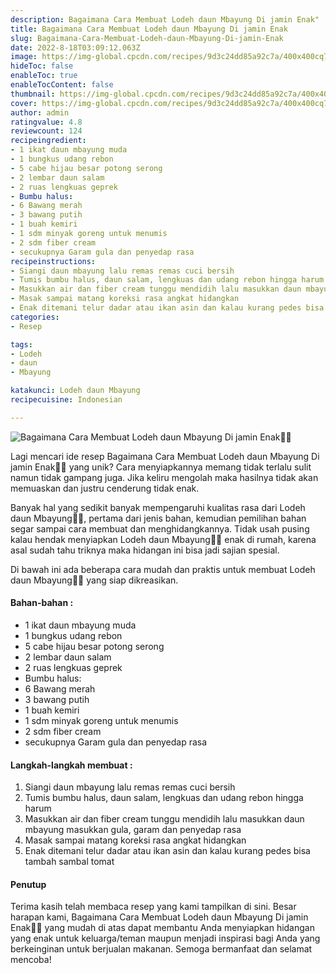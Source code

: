 ```yaml
---
description: Bagaimana Cara Membuat Lodeh daun Mbayung Di jamin Enak"
title: Bagaimana Cara Membuat Lodeh daun Mbayung Di jamin Enak
slug: Bagaimana-Cara-Membuat-Lodeh-daun-Mbayung-Di-jamin-Enak
date: 2022-8-18T03:09:12.063Z
image: https://img-global.cpcdn.com/recipes/9d3c24dd85a92c7a/400x400cq70/photo.jpg
hideToc: false
enableToc: true
enableTocContent: false
thumbnail: https://img-global.cpcdn.com/recipes/9d3c24dd85a92c7a/400x400cq70/photo.jpg
cover: https://img-global.cpcdn.com/recipes/9d3c24dd85a92c7a/400x400cq70/photo.jpg
author: admin
ratingvalue: 4.8
reviewcount: 124
recipeingredient:
- 1 ikat daun mbayung muda
- 1 bungkus udang rebon
- 5 cabe hijau besar potong serong
- 2 lembar daun salam
- 2 ruas lengkuas geprek
- Bumbu halus:
- 6 Bawang merah
- 3 bawang putih
- 1 buah kemiri
- 1 sdm minyak goreng untuk menumis
- 2 sdm fiber cream
- secukupnya Garam gula dan penyedap rasa
recipeinstructions:
- Siangi daun mbayung lalu remas remas cuci bersih
- Tumis bumbu halus, daun salam, lengkuas dan udang rebon hingga harum
- Masukkan air dan fiber cream tunggu mendidih lalu masukkan daun mbayung masukkan gula, garam dan penyedap rasa
- Masak sampai matang koreksi rasa angkat hidangkan
- Enak ditemani telur dadar atau ikan asin dan kalau kurang pedes bisa tambah sambal tomat
categories:
- Resep

tags:
- Lodeh
- daun
- Mbayung

katakunci: Lodeh daun Mbayung
recipecuisine: Indonesian

---
```


![Bagaimana Cara Membuat Lodeh daun Mbayung Di jamin Enak👩‍🍳](https://img-global.cpcdn.com/recipes/9d3c24dd85a92c7a/400x400cq70/photo.jpg)

Lagi mencari ide resep Bagaimana Cara Membuat Lodeh daun Mbayung Di jamin Enak👩‍🍳 yang unik? Cara menyiapkannya memang tidak terlalu sulit namun tidak gampang juga. Jika keliru mengolah maka hasilnya tidak akan memuaskan dan justru cenderung tidak enak.

Banyak hal yang sedikit banyak mempengaruhi kualitas rasa dari Lodeh daun Mbayung👩‍🍳, pertama dari jenis bahan, kemudian pemilihan bahan segar sampai cara membuat dan menghidangkannya. Tidak usah pusing kalau hendak menyiapkan Lodeh daun Mbayung👩‍🍳 enak di rumah, karena asal sudah tahu triknya maka hidangan ini bisa jadi sajian spesial.

Di bawah ini ada beberapa cara mudah dan praktis untuk membuat Lodeh daun Mbayung👩‍🍳 yang siap dikreasikan.

<!--inarticleads1-->

#### Bahan-bahan :

- 1 ikat daun mbayung muda
- 1 bungkus udang rebon
- 5 cabe hijau besar potong serong
- 2 lembar daun salam
- 2 ruas lengkuas geprek
- Bumbu halus:
- 6 Bawang merah
- 3 bawang putih
- 1 buah kemiri
- 1 sdm minyak goreng untuk menumis
- 2 sdm fiber cream
- secukupnya Garam gula dan penyedap rasa

<!--inarticleads2-->

#### Langkah-langkah membuat :

1. Siangi daun mbayung lalu remas remas cuci bersih
1. Tumis bumbu halus, daun salam, lengkuas dan udang rebon hingga harum
1. Masukkan air dan fiber cream tunggu mendidih lalu masukkan daun mbayung masukkan gula, garam dan penyedap rasa
1. Masak sampai matang koreksi rasa angkat hidangkan
1. Enak ditemani telur dadar atau ikan asin dan kalau kurang pedes bisa tambah sambal tomat

#### Penutup

Terima kasih telah membaca resep yang kami tampilkan di sini. Besar harapan kami, Bagaimana Cara Membuat Lodeh daun Mbayung Di jamin Enak👩‍🍳 yang mudah di atas dapat membantu Anda menyiapkan hidangan yang enak untuk keluarga/teman maupun menjadi inspirasi bagi Anda yang berkeinginan untuk berjualan makanan. Semoga bermanfaat dan selamat mencoba!